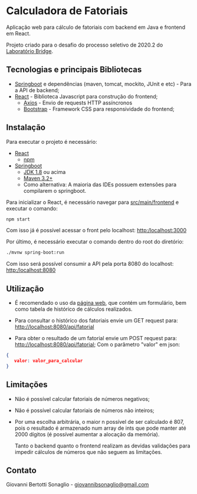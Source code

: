 # Calculadora de Fatoriais

Aplicação web para cálculo de fatoriais com backend em Java e frontend em React.

Projeto criado para o desafio do processo seletivo de 2020.2 do [Laboratório Bridge](https://bridge.ufsc.br/).

## Tecnologias e principais Bibliotecas
* [Springboot](https://spring.io/) e dependências (maven, tomcat, mockito, JUnit e etc) - Para a API de backend;
* [React](https://reactjs.org/) - Biblioteca Javascript para construção do frontend;
  * [Axios](https://github.com/axios/axios) - Envio de requests HTTP assíncronos
  * [Bootstrap](https://getbootstrap.com/) - Framework CSS para responsividade do frontend;

## Instalação
Para executar o projeto é necessário:
* [React](https://reactjs.org/)
  * [npm](https://www.npmjs.com/)
* [Springboot](https://spring.io/)
  * [JDK 1.8](https://www.oracle.com/java/technologies/javase-downloads.html) ou acima
  * [Maven 3.2+](https://maven.apache.org/download.cgi)
  * Como alternativa: A maioria das IDEs possuem extensões para compilarem o springboot.

Para inicializar o React, é necessário navegar para [src/main/frontend](test_dir) e executar o comando:

```bash
npm start
```
Com isso já é possível acessar o front pelo localhost: [http:/localhost:3000](http:/localhost:3000)


Por último, é necessário executar o comando dentro do root do diretório:
```bash
./mvnw spring-boot:run
```
Com isso será possível consumir a API pela porta 8080 do localhost: [http:/localhost:8080](http:/localhost:3000)

## Utilização
* É recomendado o uso da [página web](http://localhost:3000), que contém um formulário, bem como tabela de histórico de cálculos realizados.
* Para consultar o histórico dos fatoriais envie um GET request para: [http://localhost:8080/api/fatorial](http://localhost:8080/api/fatorial)

* Para obter o resultado de um fatorial envie um POST request para: [http://localhost:8080/api/fatorial](http://localhost:8080/api/fatorial); 
Com o parâmetro "valor" em json:
```json
{
   valor: valor_para_calcular
}
```

## Limitações
* Não é possível calcular fatoriais de números negativos;
* Não é possível calcular fatoriais de números não inteiros;
* Por uma escolha arbitrária, o maior n possível de ser calculado é 807, pois o resultado é armazenado num array de ints que pode manter até 2000 dígitos (é possível aumentar a alocação da memória).

  Tanto o backend quanto o frontend realizam as devidas validações para  impedir cálculos de números que não seguem as limitações.

## Contato
Giovanni Bertotti Sonaglio - giovannibsonaglio@gmail.com